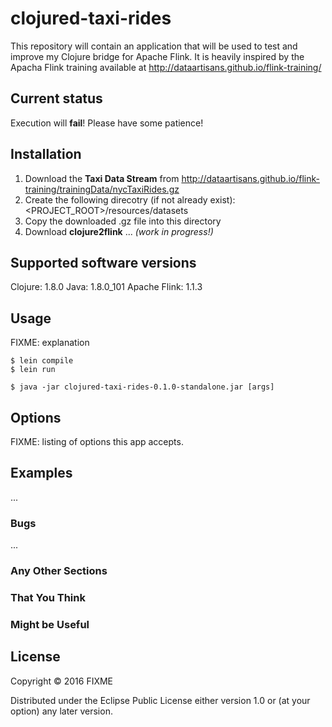 # clojured-taxi-rides

This repository will contain an application that will be used to test and improve my Clojure bridge for Apache Flink. 
It is heavily inspired by the Apacha Flink training available at http://dataartisans.github.io/flink-training/

## Current status

Execution will **fail**! Please have some patience!

## Installation

1) Download the **Taxi Data Stream** from http://dataartisans.github.io/flink-training/trainingData/nycTaxiRides.gz
2) Create the following direcotry (if not already exist): <PROJECT_ROOT>/resources/datasets
3) Copy the downloaded .gz file into this directory
4) Download **clojure2flink** ... *(work in progress!)*


## Supported software versions

Clojure: 1.8.0
Java: 1.8.0_101
Apache Flink: 1.1.3

## Usage

FIXME: explanation
	
	$ lein compile
	$ lein run

    $ java -jar clojured-taxi-rides-0.1.0-standalone.jar [args]

## Options

FIXME: listing of options this app accepts.

## Examples

...

### Bugs

...

### Any Other Sections
### That You Think
### Might be Useful

## License

Copyright © 2016 FIXME

Distributed under the Eclipse Public License either version 1.0 or (at
your option) any later version.
